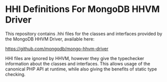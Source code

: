 HHI Definitions For MongoDB HHVM Driver
=======================================

This repository contains .hhi files for the classes and interfaces provided by
the MongoDB HHVM Driver, available here:

https://github.com/mongodb/mongo-hhvm-driver

HHI files are ignored by HHVM, however they give the typechecker information
about the classes and interfaces. This allows usage of the canonical PHP API at
runtime, while also giving the benefits of static type checking.
